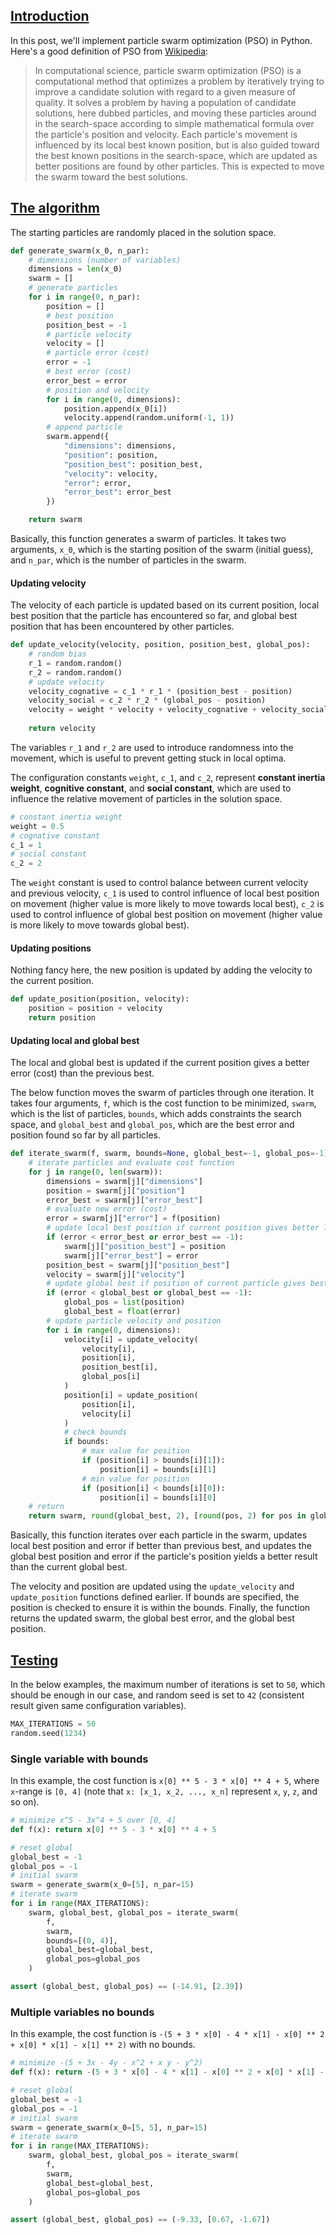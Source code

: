 <!-- Particle Swarm Optimization in Python
Michael Sjöberg
Jan 16, 2023
May 28, 2023 -->

## <a name="1" class="anchor"></a> [Introduction](#1)

In this post, we'll implement particle swarm optimization (PSO) in Python. Here's a good definition of PSO from [Wikipedia](https://en.wikipedia.org/wiki/Particle_swarm_optimization):

> In computational science, particle swarm optimization (PSO) is a computational method that optimizes a problem by iteratively trying to improve a candidate solution with regard to a given measure of quality. It solves a problem by having a population of candidate solutions, here dubbed particles, and moving these particles around in the search-space according to simple mathematical formula over the particle's position and velocity. Each particle's movement is influenced by its local best known position, but is also guided toward the best known positions in the search-space, which are updated as better positions are found by other particles. This is expected to move the swarm toward the best solutions.

## <a name="2" class="anchor"></a> [The algorithm](#2)

The starting particles are randomly placed in the solution space.

```python
def generate_swarm(x_0, n_par):
    # dimensions (number of variables)
    dimensions = len(x_0)
    swarm = []
    # generate particles
    for i in range(0, n_par):
        position = []
        # best position
        position_best = -1
        # particle velocity
        velocity = []
        # particle error (cost)
        error = -1
        # best error (cost)
        error_best = error
        # position and velocity
        for i in range(0, dimensions):
            position.append(x_0[i])
            velocity.append(random.uniform(-1, 1))
        # append particle
        swarm.append({
            "dimensions": dimensions,
            "position": position,
            "position_best": position_best,
            "velocity": velocity,
            "error": error,
            "error_best": error_best
        })

    return swarm
```

Basically, this function generates a swarm of particles. It takes two arguments, `x_0`, which is the starting position of the swarm (initial guess), and `n_par`, which is the number of particles in the swarm.

#### Updating velocity

The velocity of each particle is updated based on its current position, local best position that the particle has encountered so far, and global best position that has been encountered by other particles.

```python
def update_velocity(velocity, position, position_best, global_pos):
    # random bias
    r_1 = random.random()
    r_2 = random.random()
    # update velocity
    velocity_cognative = c_1 * r_1 * (position_best - position)
    velocity_social = c_2 * r_2 * (global_pos - position)
    velocity = weight * velocity + velocity_cognative + velocity_social
    
    return velocity
```

The variables `r_1` and `r_2` are used to introduce randomness into the movement, which is useful to prevent getting stuck in local optima.

The configuration constants `weight`, `c_1`, and `c_2`, represent **constant inertia weight**, **cognitive constant**, and **social constant**, which are used to influence the relative movement of particles in the solution space.

```python
# constant inertia weight
weight = 0.5
# cognative constant
c_1 = 1
# social constant
c_2 = 2
```

The `weight` constant is used to control balance between current velocity and previous velocity, `c_1` is used to control influence of local best position on movement (higher value is more likely to move towards local best), `c_2` is used to control influence of global best position on movement (higher value is more likely to move towards global best).

#### Updating positions

Nothing fancy here, the new position is updated by adding the velocity to the current position.

```python
def update_position(position, velocity):
    position = position + velocity
    return position
```

#### Updating local and global best

The local and global best is updated if the current position gives a better error (cost) than the previous best.

The below function moves the swarm of particles through one iteration. It takes four arguments, `f`, which is the cost function to be minimized, `swarm`, which is the list of particles, `bounds`, which adds constraints the search space, and `global_best` and `global_pos`, which are the best error and position found so far by all particles.

```python
def iterate_swarm(f, swarm, bounds=None, global_best=-1, global_pos=-1):
    # iterate particles and evaluate cost function
    for j in range(0, len(swarm)):
        dimensions = swarm[j]["dimensions"]
        position = swarm[j]["position"]
        error_best = swarm[j]["error_best"]
        # evaluate new error (cost)
        error = swarm[j]["error"] = f(position)
        # update local best position if current position gives better local error
        if (error < error_best or error_best == -1):
            swarm[j]["position_best"] = position
            swarm[j]["error_best"] = error
        position_best = swarm[j]["position_best"]
        velocity = swarm[j]["velocity"]
        # update global best if position of current particle gives best global error
        if (error < global_best or global_best == -1):
            global_pos = list(position)
            global_best = float(error)
        # update particle velocity and position
        for i in range(0, dimensions):
            velocity[i] = update_velocity(
                velocity[i],
                position[i],
                position_best[i],
                global_pos[i]
            )
            position[i] = update_position(
                position[i],
                velocity[i]
            )
            # check bounds
            if bounds:
                # max value for position
                if (position[i] > bounds[i][1]):
                    position[i] = bounds[i][1]
                # min value for position
                if (position[i] < bounds[i][0]):
                    position[i] = bounds[i][0]
    # return
    return swarm, round(global_best, 2), [round(pos, 2) for pos in global_pos]
```

Basically, this function iterates over each particle in the swarm, updates local best position and error if better than previous best, and updates the global best position and error if the particle's position yields a better result than the current global best.

The velocity and position are updated using the `update_velocity` and `update_position` functions defined earlier. If bounds are specified, the position is checked to ensure it is within the bounds. Finally, the function returns the updated swarm, the global best error, and the global best position.

## <a name="3" class="anchor"></a> [Testing](#3)

In the below examples, the maximum number of iterations is set to `50`, which should be enough in our case, and random seed is set to `42` (consistent result given same configuration variables).

```python
MAX_ITERATIONS = 50
random.seed(1234)
```

### Single variable with bounds

In this example, the cost function is `x[0] ** 5 - 3 * x[0] ** 4 + 5`, where `x`-range is `[0, 4]` (note that `x: [x_1, x_2, ..., x_n]` represent `x`, `y`, `z`, and so on).

```python
# minimize x^5 - 3x^4 + 5 over [0, 4]
def f(x): return x[0] ** 5 - 3 * x[0] ** 4 + 5
```

```python
# reset global
global_best = -1
global_pos = -1
# initial swarm
swarm = generate_swarm(x_0=[5], n_par=15)
# iterate swarm
for i in range(MAX_ITERATIONS):
    swarm, global_best, global_pos = iterate_swarm(
        f,
        swarm,
        bounds=[(0, 4)],
        global_best=global_best,
        global_pos=global_pos
    )
```

```python
assert (global_best, global_pos) == (-14.91, [2.39])
```

### Multiple variables no bounds

In this example, the cost function is `-(5 + 3 * x[0] - 4 * x[1] - x[0] ** 2 + x[0] * x[1] - x[1] ** 2)` with no bounds.

```python
# minimize -(5 + 3x - 4y - x^2 + x y - y^2)
def f(x): return -(5 + 3 * x[0] - 4 * x[1] - x[0] ** 2 + x[0] * x[1] - x[1] ** 2)
```

```python
# reset global
global_best = -1
global_pos = -1
# initial swarm
swarm = generate_swarm(x_0=[5, 5], n_par=15)
# iterate swarm
for i in range(MAX_ITERATIONS):
    swarm, global_best, global_pos = iterate_swarm(
        f,
        swarm,
        global_best=global_best,
        global_pos=global_pos
    )
```

```python
assert (global_best, global_pos) == (-9.33, [0.67, -1.67])
```

